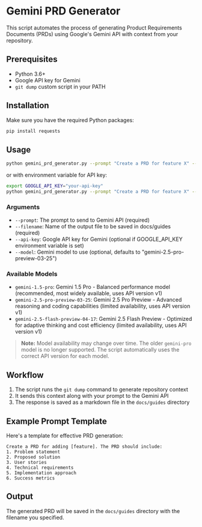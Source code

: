 # Gemini PRD Generator

This script automates the process of generating Product Requirements Documents (PRDs) using Google's Gemini API with context from your repository.

## Prerequisites

- Python 3.6+
- Google API key for Gemini
- `git dump` custom script in your PATH

## Installation

Make sure you have the required Python packages:

```bash
pip install requests
```

## Usage

```bash
python gemini_prd_generator.py --prompt "Create a PRD for feature X" --filename "feature_x_prd.md" --model "gemini-1.5-pro" --api-key "YOUR_API_KEY"
```

or with environment variable for API key:

```bash
export GOOGLE_API_KEY="your-api-key"
python gemini_prd_generator.py --prompt "Create a PRD for feature X" --filename "feature_x_prd.md"
```

### Arguments

- `--prompt`: The prompt to send to Gemini API (required)
- `--filename`: Name of the output file to be saved in docs/guides (required)
- `--api-key`: Google API key for Gemini (optional if GOOGLE_API_KEY environment variable is set)
- `--model`: Gemini model to use (optional, defaults to "gemini-2.5-pro-preview-03-25")

### Available Models

- `gemini-1.5-pro`: Gemini 1.5 Pro - Balanced performance model (recommended, most widely available, uses API version v1)
- `gemini-2.5-pro-preview-03-25`: Gemini 2.5 Pro Preview - Advanced reasoning and coding capabilities (limited availability, uses API version v1)
- `gemini-2.5-flash-preview-04-17`: Gemini 2.5 Flash Preview - Optimized for adaptive thinking and cost efficiency (limited availability, uses API version v1)

> **Note:** Model availability may change over time. The older `gemini-pro` model is no longer supported. The script automatically uses the correct API version for each model.

## Workflow

1. The script runs the `git dump` command to generate repository context
2. It sends this context along with your prompt to the Gemini API
3. The response is saved as a markdown file in the `docs/guides` directory

## Example Prompt Template

Here's a template for effective PRD generation:

```
Create a PRD for adding [feature]. The PRD should include:
1. Problem statement
2. Proposed solution
3. User stories
4. Technical requirements
5. Implementation approach
6. Success metrics
```

## Output

The generated PRD will be saved in the `docs/guides` directory with the filename you specified. 